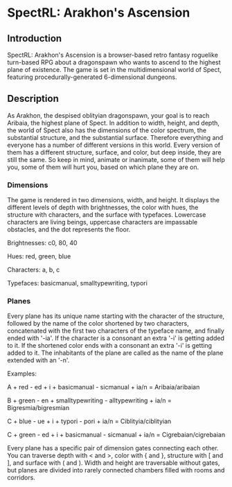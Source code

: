# SpectRL: Arakhon's Ascension

## Introduction

SpectRL: Arakhon's Ascension is a browser-based retro fantasy roguelike turn-based RPG about a dragonspawn who wants to ascend to the highest plane of existence. The game is set in the multidimensional world of Spect, featuring procedurally-generated 6-dimensional dungeons.

## Description

As Arakhon, the despised oblityian dragonspawn, your goal is to reach Aribaia, the highest plane of Spect. In addition to width, height, and depth, the world of Spect also has the dimensions of the color spectrum, the substantial structure, and the substantial surface. Therefore everything and everyone has a number of different versions in this world. Every version of them has a different structure, surface, and color, but deep inside, they are still the same. So keep in mind, animate or inanimate, some of them will help you, some of them will hurt you, based on which plane they are on.

### Dimensions

The game is rendered in two dimensions, width, and height. It displays the different levels of depth with brightnesses, the color with hues, the structure with characters, and the surface with typefaces. Lowercase characters are living beings, uppercase characters are impassable obstacles, and the dot represents the floor.

Brightnesses: c0, 80, 40

Hues: red, green, blue

Characters: a, b, c

Typefaces: basicmanual, smalltypewriting, typori

### Planes

Every plane has its unique name starting with the character of the structure, followed by the name of the color shortened by two characters, concatenated with the first two characters of the typeface name, and finally ended with '-ia'. If the character is a consonant an extra '-i' is getting added to it. If the shortened color ends with a consonant an extra '-i' is getting added to it. The inhabitants of the plane are called as the name of the plane extended with an '-n'.

Examples:

A + red - ed + i + basicmanual - sicmanual + ia/n = Aribaia/aribaian

B + green - en + smalltypewriting - alltypewriting + ia/n = Bigresmia/bigresmian

C + blue - ue + i + typori - pori + ia/n = Ciblityia/ciblityian

C + green - ed + i + basicmanual - sicmanual + ia/n = Cigrebaian/cigrebaian

Every plane has a specific pair of dimension gates connecting each other. You can traverse depth with < and >, color with { and }, structure with [ and ], and surface with ( and ). Width and height are traversable without gates, but planes are divided into rarely connected chambers filled with rooms and corridors.
